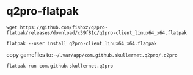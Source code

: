 # q2pro-flatpak

`wget https://github.com/fishxz/q2pro-flatpak/releases/download/c39f81c/q2pro-client_linux64_x64.flatpak`

`flatpak --user install q2pro-client_linux64_x64.flatpak`

copy gamefiles to: `~/.var/app/com.github.skullernet.q2pro/.q2pro`

`flatpak run com.github.skullernet.q2pro`
